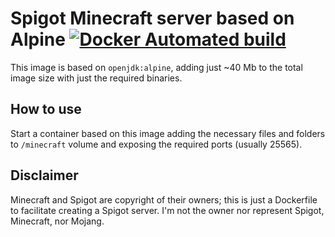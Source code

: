 # Spigot Minecraft server based on Alpine [![Docker Automated build](https://img.shields.io/docker/automated/elamperti/docker-minecraft-server.svg)](https://hub.docker.com/r/elamperti/docker-minecraft-server/)

This image is based on `openjdk:alpine`, adding just ~40 Mb to the total image size with just the required binaries.

## How to use
Start a container based on this image adding the necessary files and folders to `/minecraft` volume and exposing the required ports (usually 25565).

## Disclaimer
Minecraft and Spigot are copyright of their owners; this is just a Dockerfile to facilitate creating a Spigot server. I'm not the owner nor represent Spigot, Minecraft, nor Mojang.

